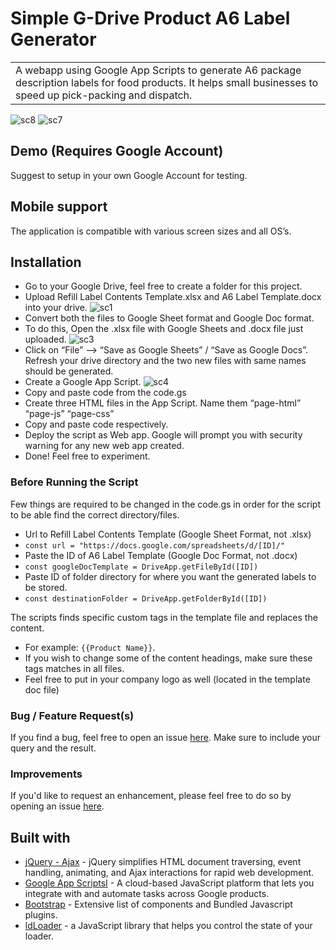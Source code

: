 # Simple G-Drive Product A6 Label Generator 
<table>
<tr>
<td>
 A webapp using Google App Scripts to generate A6 package description labels for food products. It helps small businesses to speed up pick-packing and dispatch.
</td>
</tr>
</table>

![sc8](https://user-images.githubusercontent.com/61366832/184585833-8142f2ef-f454-4719-893d-60a9c862a9ad.png)
![sc7](https://user-images.githubusercontent.com/61366832/184585848-507bba61-c4d5-4bed-93e3-dcdc1e54b80b.png)




## Demo (Requires Google Account)
Suggest to setup in your own Google Account for testing.


## Mobile support
The application is compatible with various screen sizes and all OS’s.

## Installation
- Go to your Google Drive, feel free to create a folder for this project.
- Upload Refill Label Contents Template.xlsx and A6 Label Template.docx into your drive.
![sc1](https://user-images.githubusercontent.com/61366832/184585868-c134d0a2-bc80-4ec5-943d-03b610e6472f.png)
- Convert both the files to Google Sheet format and Google Doc format. 
- To do this, Open the .xlsx file with Google Sheets and .docx file just uploaded.
![sc3](https://user-images.githubusercontent.com/61366832/184585863-844fcc85-7adb-489e-b0e0-741ddacfb997.png)
- Click on “File” —> “Save as Google Sheets” / “Save as Google Docs”. Refresh your drive directory and the two new files with same names should be generated. 
- Create a Google App Script.
 ![sc4](https://user-images.githubusercontent.com/61366832/184585861-d0095d7f-bdbc-48b3-bb28-5dd680371cf9.png)
- Copy and paste code from the code.gs
- Create three HTML files in the App Script. Name them “page-html” “page-js” “page-css”
- Copy and paste code respectively.
- Deploy the script as Web app. Google will prompt you with security warning for any new web app created. 
- Done! Feel free to experiment.


### Before Running the Script

Few things are required to be changed in the code.gs in order for the script to be able find the correct directory/files.
- Url to Refill Label Contents Template (Google Sheet Format, not .xlsx)  
- `const url = "https://docs.google.com/spreadsheets/d/[ID]/"`
- Paste the ID of A6 Label Template (Google Doc Format, not .docx) 
- `const googleDocTemplate = DriveApp.getFileById([ID])`
- Paste ID of folder directory for where you want the generated labels to be stored. 
- `const destinationFolder = DriveApp.getFolderById([ID])`

The scripts finds specific custom tags in the template file and replaces the content.
- For example: `{{Product Name}}`.
- If you wish to change some of the content headings, make sure these tags matches in all files.
- Feel free to put in your company logo as well (located in the template doc file)

### Bug / Feature Request(s)

If you find a bug, feel free to open an issue [here](https://github.com/briancheung623/generic-food-product-a6-label/issues/new). Make sure to include your query and the result.

### Improvements
If you'd like to request an enhancement, please feel free to do so by opening an issue [here](https://github.com/briancheung623/generic-food-product-a6-label/issues/new).


## Built with 
- [jQuery - Ajax](http://www.w3schools.com/jquery/jquery_ref_ajax.asp) - jQuery simplifies HTML document traversing, event handling, animating, and Ajax interactions for rapid web development.
- [Google App ScriptsI](https://developers.google.com/apps-script) - A cloud-based JavaScript platform that lets you integrate with and automate tasks across Google products.
- [Bootstrap](http://getbootstrap.com/) - Extensive list of components and  Bundled Javascript plugins.
- [ldLoader](https://loading.io/lib/loader/) - a JavaScript library that helps you control the state of your loader.
